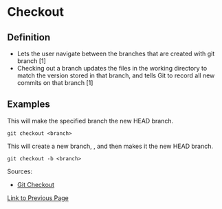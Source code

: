 # Checkout

## Definition
* Lets the user navigate between the branches that are created with git branch [1]
* Checking out a branch updates the files in the working directory to match the version stored in that branch, and tells Git to record all new commits on that branch [1]


## Examples

This will make the specified branch the new HEAD branch.
```
git checkout <branch>
```

This will create a new branch, <branch>, and then makes it the new HEAD branch.
```
git checkout -b <branch>
```

Sources:
* [Git Checkout](https://www.atlassian.com/git/tutorials/using-branches/git-checkout)

[Link to Previous Page](/terms.md)